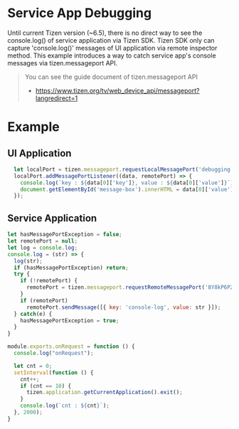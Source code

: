 # Service App Debugging

Until current Tizen version (~6.5), there is no direct way to see the console.log() of service application via Tizen SDK. Tizen SDK only can capture 'console.log()' messages of UI application via remote inspector method.
This example introduces a way to catch service app's console messages via tizen.messageport API.
> You can see the guide document of tizen.messageport API
> - https://www.tizen.org/tv/web_device_api/messageport?langredirect=1

# Example
## UI Application
```javascript
  let localPort = tizen.messageport.requestLocalMessagePort('debugging.port');
  localPort.addMessagePortListener((data, remotePort) => {
    console.log(`key : ${data[0]['key']}, value : ${data[0]['value']}`);
    document.getElementById('message-box').innerHTML = data[0]['value'];
  });
```

## Service Application
```javascript
let hasMessagePortException = false;
let remotePort = null;
let log = console.log;
console.log = (str) => {
  log(str);
  if (hasMessagePortException) return;
  try {
    if (!remotePort) {
      remotePort = tizen.messageport.requestRemoteMessagePort('8Y8kP6PZ6U.ServiceDebugging', 'debugging.port');
    }
    if (remotePort)
      remotePort.sendMessage([{ key: 'console-log', value: str }]);
  } catch(e) {
    hasMessagePortException = true;
  }
}

module.exports.onRequest = function () {
  console.log("onRequest");

  let cnt = 0;
  setInterval(function () {
    cnt++;
    if (cnt == 10) {
      tizen.application.getCurrentApplication().exit();
    }
    console.log(`cnt : ${cnt}`);
  }, 2000);
}

```
